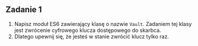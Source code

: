 ## Zadanie 1

1. Napisz moduł ES6 zawierający klasę o nazwie `Vault`. Zadaniem tej klasy jest zwrócenie cyfrowego klucza dostępowego do skarbca.
2. Dlatego upewnij się, że jesteś w stanie zwrócić klucz tylko raz.
